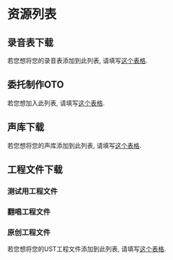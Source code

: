 # 资源列表
## 录音表下载
若您想将您的录音表添加到此列表, 请填写[这个表格]().
## 委托制作OTO
若您想加入此列表, 请填写[这个表格]().
## 声库下载
若您想将您的声库添加到此列表, 请填写[这个表格]().
## 工程文件下载
### 测试用工程文件
### 翻唱工程文件
### 原创工程文件
若您想将您的UST工程文件添加到此列表, 请填写[这个表格]().